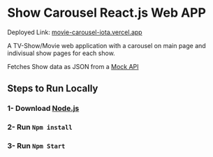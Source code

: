 # Show Carousel React.js Web APP 
Deployed Link: [movie-carousel-iota.vercel.app](https://movie-carousel-iota.vercel.app/)

A TV-Show/Movie web application with a carousel on main page and indivisual show pages for each show.

Fetches Show data as JSON from a [Mock API](https://run.mocky.io/v3/7806be0f-8565-4d8b-bc1e-b105036fb1d5)

## Steps to Run Locally

### 1- Download [Node.js](https://nodejs.org/en/download/current)
### 2- Run `Npm install`
### 3- Run `Npm Start`

